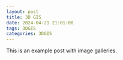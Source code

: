 ```yaml
---
layout: post
title: 3D GIS
date: 2024-04-21 21:01:00
tags: 3DGIS
categories: 3DGIS
---
```


This is an example post with image galleries.